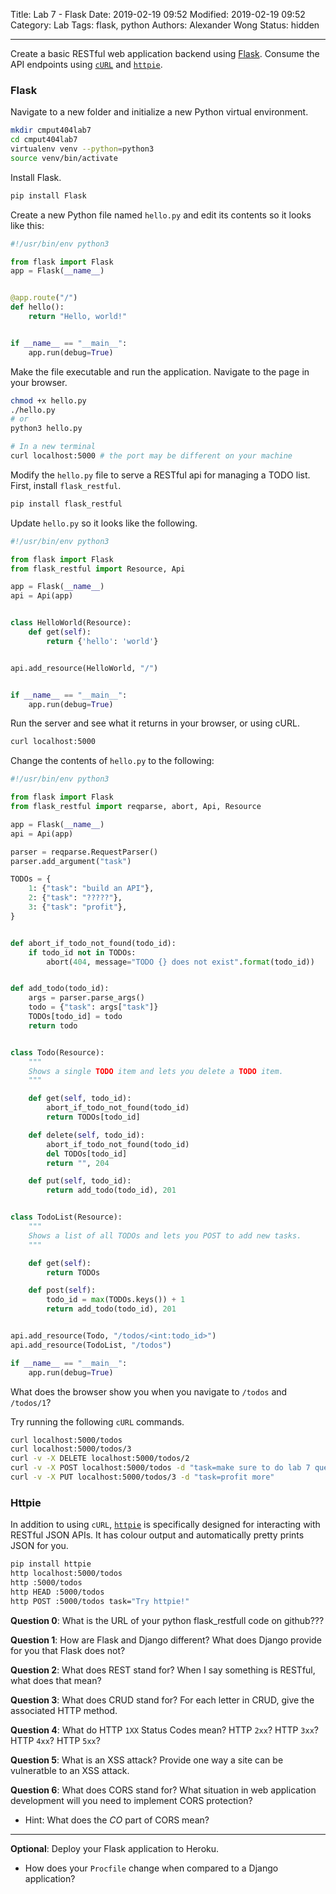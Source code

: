 Title: Lab 7 - Flask
Date: 2019-02-19 09:52
Modified: 2019-02-19 09:52
Category: Lab
Tags: flask, python
Authors: Alexander Wong
Status: hidden

----

Create a basic RESTful web application backend using [Flask](http://flask.pocoo.org/). Consume the API endpoints using [`cURL`](https://curl.haxx.se/) and [`httpie`](https://httpie.org/).

### Flask

Navigate to a new folder and initialize a new Python virtual environment.

```bash
mkdir cmput404lab7
cd cmput404lab7
virtualenv venv --python=python3
source venv/bin/activate
```

Install Flask.

```bash
pip install Flask
```

Create a new Python file named `hello.py` and edit its contents so it looks like this:

```python
#!/usr/bin/env python3

from flask import Flask
app = Flask(__name__)


@app.route("/")
def hello():
    return "Hello, world!"


if __name__ == "__main__":
    app.run(debug=True)
```

Make the file executable and run the application. Navigate to the page in your browser.

```bash
chmod +x hello.py
./hello.py
# or
python3 hello.py

# In a new terminal
curl localhost:5000 # the port may be different on your machine
```

Modify the `hello.py` file to serve a RESTful api for managing a TODO list. First, install `flask_restful`.

```bash
pip install flask_restful
```

Update `hello.py` so it looks like the following.

```python
#!/usr/bin/env python3

from flask import Flask
from flask_restful import Resource, Api

app = Flask(__name__)
api = Api(app)


class HelloWorld(Resource):
    def get(self):
        return {'hello': 'world'}


api.add_resource(HelloWorld, "/")


if __name__ == "__main__":
    app.run(debug=True)
```

Run the server and see what it returns in your browser, or using cURL.

```bash
curl localhost:5000
```

Change the contents of `hello.py` to the following:

```python
#!/usr/bin/env python3

from flask import Flask
from flask_restful import reqparse, abort, Api, Resource

app = Flask(__name__)
api = Api(app)

parser = reqparse.RequestParser()
parser.add_argument("task")

TODOs = {
    1: {"task": "build an API"},
    2: {"task": "?????"},
    3: {"task": "profit"},
}


def abort_if_todo_not_found(todo_id):
    if todo_id not in TODOs:
        abort(404, message="TODO {} does not exist".format(todo_id))


def add_todo(todo_id):
    args = parser.parse_args()
    todo = {"task": args["task"]}
    TODOs[todo_id] = todo
    return todo


class Todo(Resource):
    """
    Shows a single TODO item and lets you delete a TODO item.
    """

    def get(self, todo_id):
        abort_if_todo_not_found(todo_id)
        return TODOs[todo_id]

    def delete(self, todo_id):
        abort_if_todo_not_found(todo_id)
        del TODOs[todo_id]
        return "", 204

    def put(self, todo_id):
        return add_todo(todo_id), 201


class TodoList(Resource):
    """
    Shows a list of all TODOs and lets you POST to add new tasks.
    """

    def get(self):
        return TODOs

    def post(self):
        todo_id = max(TODOs.keys()) + 1
        return add_todo(todo_id), 201


api.add_resource(Todo, "/todos/<int:todo_id>")
api.add_resource(TodoList, "/todos")

if __name__ == "__main__":
    app.run(debug=True)

```

What does the browser show you when you navigate to `/todos` and `/todos/1`?

Try running the following `cURL` commands.

```bash
curl localhost:5000/todos
curl localhost:5000/todos/3
curl -v -X DELETE localhost:5000/todos/2
curl -v -X POST localhost:5000/todos -d "task=make sure to do lab 7 questions"
curl -v -X PUT localhost:5000/todos/3 -d "task=profit more"
```

### Httpie

In addition to using `cURL`, [`httpie`](https://httpie.org/) is specifically designed for interacting with RESTful JSON APIs. It has colour output and automatically pretty prints JSON for you.

```bash
pip install httpie
http localhost:5000/todos
http :5000/todos
http HEAD :5000/todos
http POST :5000/todos task="Try httpie!"
```

**Question 0**: What is the URL of your python flask_restfull code on github???

**Question 1**: How are Flask and Django different? What does Django provide for you that Flask does not?

**Question 2**: What does REST stand for? When I say something is RESTful, what does that mean?

**Question 3**: What does CRUD stand for? For each letter in CRUD, give the associated HTTP method.

**Question 4**: What do HTTP `1XX` Status Codes mean? HTTP `2xx`? HTTP `3xx`? HTTP `4xx`? HTTP `5xx`?

**Question 5**: What is an XSS attack? Provide one way a site can be vulneratble to an XSS attack.

**Question 6**: What does CORS stand for? What situation in web application development will you need to implement CORS protection?
  
  * Hint: What does the *CO* part of CORS mean?

------

**Optional**: Deploy your Flask application to Heroku.

  * How does your `Procfile` change when compared to a Django application?

